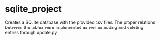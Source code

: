 # sqlite_project
Creates a SQLite database with the provided csv files. The proper relations between the tables were implemented as well as adding and deleting entries through update.py 
